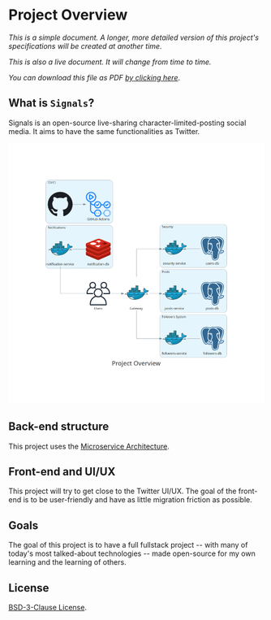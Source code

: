 # Project Overview

_This is a simple document. A longer, more detailed version of this project's specifications will be created at another time._

_This is also a live document. It will change from time to time._

_You can download this file as PDF [by clicking here](https://pauloelienay.com/signals/SPECIFICATIONS.pdf)_.

## What is `Signals`?

Signals is an open-source live-sharing character-limited-posting social media. It aims to have the same functionalities as Twitter.

![Signals project diagram](./docs/diagrams/project_overview.png)

## Back-end structure

This project uses the [Microservice Architecture](https://en.wikipedia.org/wiki/Microservices).

## Front-end and UI/UX

This project will try to get close to the Twitter UI/UX. The goal of the front-end is to be user-friendly and have as little migration friction as possible.

## Goals

The goal of this project is to have a full fullstack project -- with many of today's most talked-about technologies -- made open-source for my own learning and the learning of others.

## License

[BSD-3-Clause License](LICENSE).
